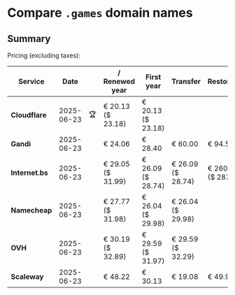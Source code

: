 # Compare `.games` domain names

## Summary

Pricing (excluding taxes):

| Service | Date |  | / Renewed year | First year | Transfer | Restoration |
|--|--|--|--|--|--|--|
| **Cloudflare** | 2025-06-23 | 🏆 | € 20.13<br>($ 23.18) | € 20.13<br>($ 23.18) |  |  |
| **Gandi** | 2025-06-23 |  | € 24.06 | € 28.40 | € 60.00 | € 94.53 |
| **Internet.bs** | 2025-06-23 |  | € 29.05<br>($ 31.99) | € 26.09<br>($ 28.74) | € 26.09<br>($ 28.74) | € 260.69<br>($ 287.19) |
| **Namecheap** | 2025-06-23 |  | € 27.77<br>($ 31.98) | € 26.04<br>($ 29.98) | € 26.04<br>($ 29.98) |  |
| **OVH** | 2025-06-23 |  | € 30.19<br>($ 32.89) | € 29.59<br>($ 31.97) | € 29.59<br>($ 32.29) |  |
| **Scaleway** | 2025-06-23 |  | € 48.22 | € 30.13 | € 19.08 | € 49.99 |
